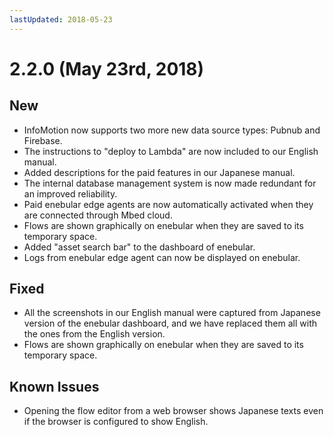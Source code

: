 ```yaml
---
lastUpdated: 2018-05-23
---
```


# 2.2.0 (May 23rd, 2018)

## New

* InfoMotion now supports two more new data source types: Pubnub and Firebase.
* The instructions to "deploy to Lambda" are now included to our English manual.
* Added descriptions for the paid features in our Japanese manual.
* The internal database management system is now made redundant for an improved reliability.
* Paid enebular edge agents are now automatically activated when they are connected through Mbed cloud.
* Flows are shown graphically on enebular when they are saved to its temporary space.
* Added "asset search bar" to the dashboard of enebular.
* Logs from enebular edge agent can now be displayed on enebular.

## Fixed

* All the screenshots in our English manual were captured from Japanese version of the enebular dashboard, and we have replaced them all with the ones from the English version.
* Flows are shown graphically on enebular when they are saved to its temporary space.

## Known Issues

* Opening the flow editor from a web browser shows Japanese texts even if the browser is configured to show English.

